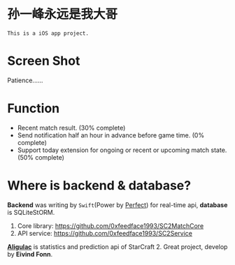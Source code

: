 # 孙一峰永远是我大哥

`This is a iOS app project. `

# Screen Shot

Patience......

# Function

- Recent match result. (30% complete)
- Send notification half an hour in advance before game time. (0% complete)
- Support today extension for ongoing or recent or upcoming match state. (50% complete)

# Where is backend & database?

**Backend** was writing by `Swift`(Power by [Perfect](https://github.com/PerfectlySoft/Perfect)) for real-time api, **database** is SQLiteStORM.

1. Core library: https://github.com/0xfeedface1993/SC2MatchCore
2. API service: https://github.com/0xfeedface1993/SC2Service

[**Aligulac**](https://github.com/TheBB/aligulac) is statistics and prediction api of StarCraft 2. Great project, develop by **Eivind Fonn**.
 

 
